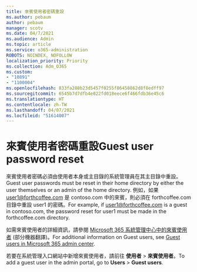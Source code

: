 ```yaml
---
title: 來賓使用者密碼重設
ms.author: pebaum
author: pebaum
manager: scotv
ms.date: 04/7/2021
ms.audience: Admin
ms.topic: article
ms.service: o365-administration
ROBOTS: NOINDEX, NOFOLLOW
localization_priority: Priority
ms.collection: Adm_O365
ms.custom:
- "10891"
- "1100004"
ms.openlocfilehash: 833fa288b23d5457f0255f86458862d8f8edff97
ms.sourcegitcommit: 6545b7d7dfb4e022fd018eece6f466fdb36e45c6
ms.translationtype: HT
ms.contentlocale: zh-TW
ms.lasthandoff: 04/07/2021
ms.locfileid: "51614007"
---
```

# <a name="guest-user-password-reset"></a><span data-ttu-id="5bbce-102">來賓使用者密碼重設</span><span class="sxs-lookup"><span data-stu-id="5bbce-102">Guest user password reset</span></span>

<span data-ttu-id="5bbce-103">來賓使用者密碼必須由使用者本身或主目錄的系統管理員在其主目錄中重設。</span><span class="sxs-lookup"><span data-stu-id="5bbce-103">Guest user passwords must be reset in their home directory by either the user themselves or an admin of the home directory.</span></span> <span data-ttu-id="5bbce-104">例如，如果 user1@forthcoffee.com 是 contoso.com 中的來賓，則必須在 forthcoffee.com 目錄中重設 user1 的密碼。</span><span class="sxs-lookup"><span data-stu-id="5bbce-104">For example, if user1@forthcoffee.com is a guest in contoso.com, the password reset for user1 must be made in the forthcoffee.com directory.</span></span>

<span data-ttu-id="5bbce-105">如需來賓使用者的詳細資訊，請參閱 [Microsoft 365 系統管理中心中的來賓使用者](https://docs.microsoft.com/microsoft-365/admin/add-users/about-guest-users) (部分機器翻譯)。</span><span class="sxs-lookup"><span data-stu-id="5bbce-105">For additional information on Guest users, see [Guest users in Microsoft 365 admin center](https://docs.microsoft.com/microsoft-365/admin/add-users/about-guest-users).</span></span>

<span data-ttu-id="5bbce-106">若要在系統管理入口網站中新增來賓使用者，請前往 **使用者** > **來賓使用者**。</span><span class="sxs-lookup"><span data-stu-id="5bbce-106">To add a guest user in the admin portal, go to **Users** > **Guest users**.</span></span>